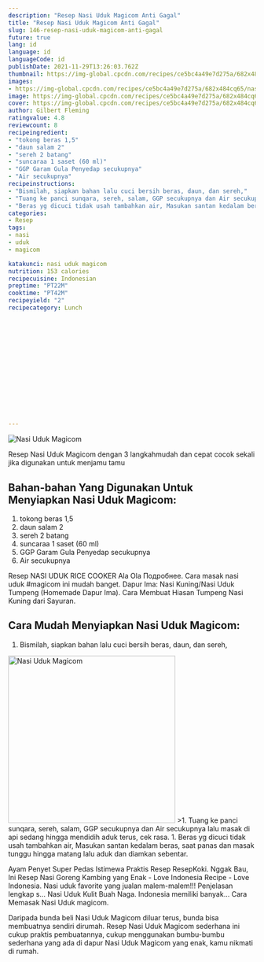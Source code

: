 ```yaml
---
description: "Resep Nasi Uduk Magicom Anti Gagal"
title: "Resep Nasi Uduk Magicom Anti Gagal"
slug: 146-resep-nasi-uduk-magicom-anti-gagal
future: true
lang: id
language: id
languageCode: id
publishDate: 2021-11-29T13:26:03.762Z 
thumbnail: https://img-global.cpcdn.com/recipes/ce5bc4a49e7d275a/682x484cq65/nasi-uduk-magicom-foto-resep-utama.png
images:
- https://img-global.cpcdn.com/recipes/ce5bc4a49e7d275a/682x484cq65/nasi-uduk-magicom-foto-resep-utama.png
image: https://img-global.cpcdn.com/recipes/ce5bc4a49e7d275a/682x484cq65/nasi-uduk-magicom-foto-resep-utama.png
cover: https://img-global.cpcdn.com/recipes/ce5bc4a49e7d275a/682x484cq65/nasi-uduk-magicom-foto-resep-utama.png
author: Gilbert Fleming
ratingvalue: 4.8
reviewcount: 8
recipeingredient:
- "tokong beras 1,5"
- "daun salam 2"
- "sereh 2 batang"
- "suncaraa 1 saset (60 ml)"
- "GGP Garam Gula Penyedap secukupnya"
- "Air secukupnya"
recipeinstructions:
- "Bismilah, siapkan bahan lalu cuci bersih beras, daun, dan sereh,"
- "Tuang ke panci sunqara, sereh, salam, GGP secukupnya dan Air secukupnya lalu masak di api sedang hingga mendidih aduk terus, cek rasa."
- "Beras yg dicuci tidak usah tambahkan air, Masukan santan kedalam beras, saat panas dan masak tunggu hingga matang lalu aduk dan diamkan sebentar."
categories:
- Resep
tags:
- nasi
- uduk
- magicom

katakunci: nasi uduk magicom 
nutrition: 153 calories
recipecuisine: Indonesian
preptime: "PT22M"
cooktime: "PT42M"
recipeyield: "2"
recipecategory: Lunch


     
    
    
    
    
    
    
    
    
    
    
      
    
---
```



![Nasi Uduk Magicom](https://img-global.cpcdn.com/recipes/ce5bc4a49e7d275a/682x484cq65/nasi-uduk-magicom-foto-resep-utama.png)

Resep Nasi Uduk Magicom    dengan 3 langkahmudah dan cepat cocok sekali jika digunakan untuk menjamu tamu

<!--inarticleads1-->

## Bahan-bahan Yang Digunakan Untuk Menyiapkan Nasi Uduk Magicom:

1. tokong beras 1,5
1. daun salam 2
1. sereh 2 batang
1. suncaraa 1 saset (60 ml)
1. GGP Garam Gula Penyedap secukupnya
1. Air secukupnya

Resep NASI UDUK RICE COOKER Ala Ola Подробнее. Cara masak nasi uduk #magicom ini mudah banget. Dapur Ima: Nasi Kuning/Nasi Uduk Tumpeng (Homemade Dapur Ima). Cara Membuat Hiasan Tumpeng Nasi Kuning dari Sayuran. 

<!--inarticleads2-->

## Cara Mudah Menyiapkan Nasi Uduk Magicom:

1. Bismilah, siapkan bahan lalu cuci bersih beras, daun, dan sereh,
<img class="lazyload" data-src="https://img-global.cpcdn.com/steps/9e521084955215e3/160x128cq70/nasi-uduk-magicom-langkah-memasak-1-foto.png" alt="Nasi Uduk Magicom" width="340" height="340">
>1. Tuang ke panci sunqara, sereh, salam, GGP secukupnya dan Air secukupnya lalu masak di api sedang hingga mendidih aduk terus, cek rasa.
1. Beras yg dicuci tidak usah tambahkan air, Masukan santan kedalam beras, saat panas dan masak tunggu hingga matang lalu aduk dan diamkan sebentar.


Ayam Penyet Super Pedas Istimewa Praktis Resep ResepKoki. Nggak Bau, Ini Resep Nasi Goreng Kambing yang Enak - Love Indonesia Recipe - Love Indonesia. Nasi uduk favorite yang jualan malem-malem!!! Penjelasan lengkap s… Nasi Uduk Kulit Buah Naga. Indonesia memiliki banyak… Cara Memasak Nasi Uduk magicom. 

Daripada bunda beli  Nasi Uduk Magicom  diluar terus, bunda  bisa membuatnya sendiri dirumah. Resep  Nasi Uduk Magicom  sederhana ini cukup praktis pembuatannya, cukup menggunakan bumbu-bumbu sederhana yang ada di dapur  Nasi Uduk Magicom  yang enak, kamu nikmati di rumah.
